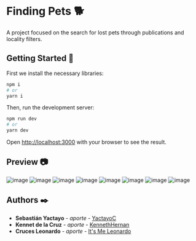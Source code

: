 # Finding Pets 🐕

A project focused on the search for lost pets through publications and locality filters.

## Getting Started 🚀

First we install the necessary libraries:

```bash
npm i
# or
yarn i
```

Then, run the development server:

```bash
npm run dev
# or
yarn dev
```

Open [http://localhost:3000](http://localhost:3000) with your browser to see the result.

## Preview 📷
![image](https://user-images.githubusercontent.com/89726167/180655946-b107ef5d-1eb7-4c27-b044-e4f73ab65c0d.png)
![image](https://user-images.githubusercontent.com/89726167/175652537-14eb7065-2806-464d-be8b-df43ab6fdbc2.png)
![image](https://user-images.githubusercontent.com/89726167/175652606-77038da4-c5f1-4870-849d-966391b6eb8c.png)
![image](https://user-images.githubusercontent.com/89726167/180656020-f0621656-5edd-46d4-8af7-32d0de5c52e7.png)
![image](https://user-images.githubusercontent.com/89726167/180656051-97316dc3-238a-4310-9076-bac1f036bb64.png)
![image](https://user-images.githubusercontent.com/89726167/180656057-99e498f9-bd3d-4914-ad0b-393ddbdd6503.png)
![image](https://user-images.githubusercontent.com/89726167/180656069-79d287dd-2e29-401c-b5f5-496bf9983ad3.png)
![image](https://user-images.githubusercontent.com/89726167/180656088-c78d4923-b0a7-42fa-9f54-630064048b70.png)

## Authors ✒️
- **Sebastián Yactayo** - _aporte_ - [YactayoC](https://github.com/YactayoC)
- **Kennet de la Cruz** - _aporte_ - [KennethHernan](https://github.com/KennethHernan)
- **Cruces Leonardo** - _aporte_ - [It's Me Leonardo](https://github.com/ItsMeLeonardo)
